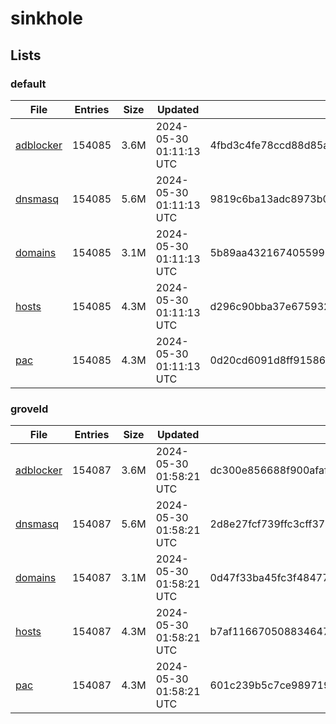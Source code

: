 # sinkhole

## Lists

### default

|File|Entries|Size|Updated|Hash|
|-|-|-|-|-|
|[adblocker](https://raw.githubusercontent.com/groveld/sinkhole/lists/default/adblocker.txt)|154085|3.6M|2024-05-30 01:11:13 UTC|4fbd3c4fe78ccd88d85ad40f24591991bad6b4b9ca1c984222cf9592104891f7|
|[dnsmasq](https://raw.githubusercontent.com/groveld/sinkhole/lists/default/dnsmasq.txt)|154085|5.6M|2024-05-30 01:11:13 UTC|9819c6ba13adc8973b0c0ae0e65c9bfb646738c0f9139009e42abe0e92674751|
|[domains](https://raw.githubusercontent.com/groveld/sinkhole/lists/default/domains.txt)|154085|3.1M|2024-05-30 01:11:13 UTC|5b89aa4321674055998d6284ccd1d1653dd9b38d63d5ce02aead99c15e1a3172|
|[hosts](https://raw.githubusercontent.com/groveld/sinkhole/lists/default/hosts.txt)|154085|4.3M|2024-05-30 01:11:13 UTC|d296c90bba37e675932add54d72551c4b385a116465bace1dde8724de85cc154|
|[pac](https://raw.githubusercontent.com/groveld/sinkhole/lists/default/pac.txt)|154085|4.3M|2024-05-30 01:11:13 UTC|0d20cd6091d8ff91586db6e58387e2d5d4ec9672d1b2271c4a639ed4a28a0b86|

### groveld

|File|Entries|Size|Updated|Hash|
|-|-|-|-|-|
|[adblocker](https://raw.githubusercontent.com/groveld/sinkhole/lists/groveld/adblocker.txt)|154087|3.6M|2024-05-30 01:58:21 UTC|dc300e856688f900afaf3f8a9a95bd74a552a9f21489be69d3f8b37fc520ae1e|
|[dnsmasq](https://raw.githubusercontent.com/groveld/sinkhole/lists/groveld/dnsmasq.txt)|154087|5.6M|2024-05-30 01:58:21 UTC|2d8e27fcf739ffc3cff37d939532dd3d7a4ea67be4b9c6960535dc208c95438b|
|[domains](https://raw.githubusercontent.com/groveld/sinkhole/lists/groveld/domains.txt)|154087|3.1M|2024-05-30 01:58:21 UTC|0d47f33ba45fc3f48477b355999f272ee530978d6dbd6fb09cb4d71c573bf249|
|[hosts](https://raw.githubusercontent.com/groveld/sinkhole/lists/groveld/hosts.txt)|154087|4.3M|2024-05-30 01:58:21 UTC|b7af116670508834647a66d7835d7eb595288a13b21efda416ccf8071ccf3317|
|[pac](https://raw.githubusercontent.com/groveld/sinkhole/lists/groveld/pac.txt)|154087|4.3M|2024-05-30 01:58:21 UTC|601c239b5c7ce989719b7d38f566894f6f377f7aece7efeab1db51d334324f9e|
